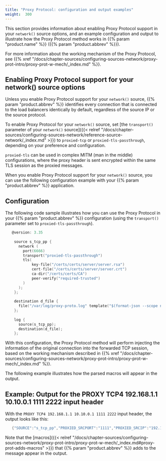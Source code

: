 ```yaml
---
title: "Proxy Protocol: configuration and output examples"
weight:  300
---
```

<!-- DISCLAIMER: This file is based on the syslog-ng Open Source Edition documentation https://github.com/balabit/syslog-ng-ose-guides/commit/2f4a52ee61d1ea9ad27cb4f3168b95408fddfdf2 and is used under the terms of The syslog-ng Open Source Edition Documentation License. The file has been modified by Axoflow. -->

This section provides information about enabling Proxy Protocol support in your `network()` source options, and an example configuration and output to illustrate how the Proxy Protocol method works in {{% param "product.name" %}} ({{% param "product.abbrev" %}}).

For more information about the working mechanism of the Proxy Protocol, see {{% xref "/docs/chapter-sources/configuring-sources-network/proxy-prot-intro/proxy-prot-w-mech/_index.md" %}}.


## Enabling Proxy Protocol support for your network() source options

Unless you enable Proxy Protocol support for your `network()` source, {{% param "product.abbrev" %}} identifies every connection that is connected to the load balancers identically by default, regardless of the source IP or the source protocol.

To enable Proxy Protocol for your `network()` source, set [the `transport()` parameter of your `network()` source]({{< relref "/docs/chapter-sources/configuring-sources-network/reference-source-network/_index.md" >}}) to `proxied-tcp` or `proxied-tls-passthrough`, depending on your preference and configuration.

`proxied-tls` can be used in complex MITM (man in the middle) configurations, where the proxy header is sent encrypted within the same TLS session as the proxied messages.

When you enable Proxy Protocol support for your `network()` source, you can use the following configuration example with your {{% param "product.abbrev" %}} application.



## Configuration

The following code sample illustrates how you can use the Proxy Protocol in your {{% param "product.abbrev" %}} configuration (using the `transport()` parameter set to `proxied-tls-passthrough`).

```c
   @version: 3.35
    
    source s_tcp_pp {
      network (
        port(6666)
        transport("proxied-tls-passthrough")
        tls(
            key-file("/certs/certs/server/server.rsa")
            cert-file("/certs/certs/server/server.crt")
            ca-dir("/certs/certs/CA")
            peer-verify("required-trusted")
        )
      );
    };
    
    destination d_file {
      file("/var/log/proxy-proto.log" template("$(format-json --scope nv-pairs)\n"));
    };
    
    log {
      source(s_tcp_pp);
      destination(d_file);
    };
```

With this configuration, the Proxy Protocol method will perform injecting the information of the original connection into the forwarded TCP session, based on the working mechanism described in {{% xref "/docs/chapter-sources/configuring-sources-network/proxy-prot-intro/proxy-prot-w-mech/_index.md" %}}.

The following example illustrates how the parsed macros will appear in the output.


## Example: Output for the PROXY TCP4 192.168.1.1 10.10.0.1 1111 2222 input header

With the `PROXY TCP4 192.168.1.1 10.10.0.1 1111 2222` input header, the output looks like this:

```c
   {"SOURCE":"s_tcp_pp","PROXIED_SRCPORT":"1111","PROXIED_SRCIP":"192.168.1.1","PROXIED_IP_VERSION":"4","PROXIED_DSTPORT":"2222","PROXIED_DSTIP":"10.10.0.1","PROGRAM":"TestMsg","MESSAGE":"","LEGACY_MSGHDR":"TestMsg","HOST_FROM":"localhost","HOST":"localhost"}

```

Note that the [macros]({{< relref "/docs/chapter-sources/configuring-sources-network/proxy-prot-intro/proxy-prot-w-mech/_index.md#proxy-prot-adds-macros" >}}) that {{% param "product.abbrev" %}} adds to the message appear in the output.


